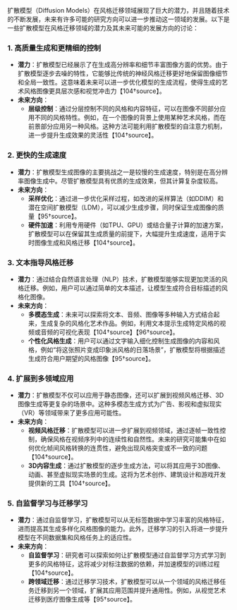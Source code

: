 扩散模型（Diffusion Models）在风格迁移领域展现了巨大的潜力，并且随着技术的不断发展，未来有许多可能的研究方向可以进一步推动这一领域的发展。以下是一些扩散模型在风格迁移领域的潜力及其未来可能的发展方向的讨论：

### 1. **高质量生成和更精细的控制**
   - **潜力**：扩散模型已经展示了在生成高分辨率和细节丰富图像方面的优势。由于扩散模型逐步去噪的特性，它能够比传统的神经风格迁移更好地保留图像细节和全局一致性。这意味着未来可以进一步优化模型的生成流程，使得生成的艺术风格图像更具层次感和视觉冲击力【104†source】。
   - **未来方向**：
     - **层级控制**：通过分层控制不同的风格和内容特征，可以在图像不同部分应用不同的风格特性。例如，在一个图像的背景上使用某种艺术风格，而在前景部分应用另一种风格。这种方法可能利用扩散模型的自注意力机制，进一步提升生成效果的灵活性【104†source】。

### 2. **更快的生成速度**
   - **潜力**：扩散模型生成图像的主要挑战之一是较慢的生成速度，特别是在高分辨率图像生成中。尽管扩散模型具有优质的生成效果，但其计算复杂度较高。
   - **未来方向**：
     - **采样优化**：通过进一步优化采样过程，如改进的采样算法（如DDIM）和潜在空间扩散模型（LDM），可以减少生成步骤，同时保证生成图像的质量【95†source】。
     - **硬件加速**：利用专用硬件（如TPU、GPU）或结合量子计算的加速方案，扩散模型可以在保留其生成质量的前提下，大幅提升生成速度，适用于实时图像生成和风格迁移【104†source】。

### 3. **文本指导风格迁移**
   - **潜力**：通过结合自然语言处理（NLP）技术，扩散模型能够实现更加灵活的风格迁移。例如，用户可以通过简单的文本描述，让模型生成符合目标描述的风格化图像。
   - **未来方向**：
     - **多模态生成**：未来可以探索将文本、音频、图像等多种输入方式结合起来，生成复杂的风格化艺术作品。例如，利用文本提示生成特定风格的视频或音频的可视化表现【104†source】【96†source】。
     - **个性化风格生成**：用户可以通过文字输入细化控制生成图像的内容和风格，例如“将这张照片变成印象派风格的日落场景”，扩散模型将根据描述生成符合用户期望的风格图像【95†source】。

### 4. **扩展到多领域应用**
   - **潜力**：扩散模型不仅可以应用于静态图像，还可以扩展到视频风格迁移、3D图像生成等更复杂的场景中。这种多模态生成方式为广告、影视和虚拟现实（VR）等领域带来了更多应用可能性。
   - **未来方向**：
     - **视频风格迁移**：扩散模型可以进一步扩展到视频领域，通过逐帧一致性控制，确保风格在视频序列中的连续性和自然性。未来的研究可能集中在如何优化帧间风格转换的连贯性，避免出现风格突变或不一致的问题【104†source】。
     - **3D内容生成**：通过扩散模型的逐步生成方法，可以将其应用于3D图像、动画、甚至虚拟现实场景的生成。这将为艺术创作、建筑设计和游戏开发提供新的工具【104†source】。

### 5. **自监督学习与迁移学习**
   - **潜力**：通过自监督学习，扩散模型可以从无标签数据中学习丰富的风格特征，进而提高其生成多样化风格图像的能力。此外，迁移学习的引入将进一步提升模型在不同数据集和风格任务上的适应性。
   - **未来方向**：
     - **自监督学习**：研究者可以探索如何让扩散模型通过自监督学习方式学习到更多的风格特征，这将减少对标注数据的依赖，并加速模型的训练过程【104†source】。
     - **跨领域迁移**：通过迁移学习技术，扩散模型可以从一个领域的风格迁移任务迁移到另一个领域，扩展其应用范围并提升通用性。例如，从视觉艺术迁移到医疗图像生成等【95†source】。

